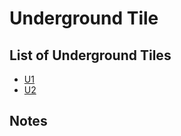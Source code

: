 # Underground Tile


## List of Underground Tiles

- [U1](../tiles/u1.md)
- [U2](../tiles/u2.md)


## Notes